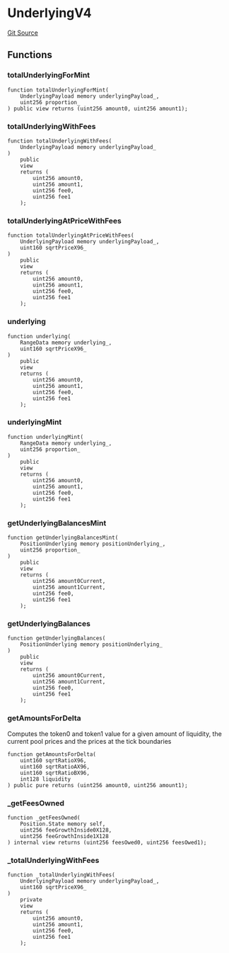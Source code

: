 # UnderlyingV4
[Git Source](https://github.com/ArrakisFinance/arrakis-modular/blob/4485c572ded3a830c181fa38ceaac13efe8eb7f1/src/libraries/UnderlyingV4.sol)


## Functions
### totalUnderlyingForMint


```solidity
function totalUnderlyingForMint(
    UnderlyingPayload memory underlyingPayload_,
    uint256 proportion_
) public view returns (uint256 amount0, uint256 amount1);
```

### totalUnderlyingWithFees


```solidity
function totalUnderlyingWithFees(
    UnderlyingPayload memory underlyingPayload_
)
    public
    view
    returns (
        uint256 amount0,
        uint256 amount1,
        uint256 fee0,
        uint256 fee1
    );
```

### totalUnderlyingAtPriceWithFees


```solidity
function totalUnderlyingAtPriceWithFees(
    UnderlyingPayload memory underlyingPayload_,
    uint160 sqrtPriceX96_
)
    public
    view
    returns (
        uint256 amount0,
        uint256 amount1,
        uint256 fee0,
        uint256 fee1
    );
```

### underlying


```solidity
function underlying(
    RangeData memory underlying_,
    uint160 sqrtPriceX96_
)
    public
    view
    returns (
        uint256 amount0,
        uint256 amount1,
        uint256 fee0,
        uint256 fee1
    );
```

### underlyingMint


```solidity
function underlyingMint(
    RangeData memory underlying_,
    uint256 proportion_
)
    public
    view
    returns (
        uint256 amount0,
        uint256 amount1,
        uint256 fee0,
        uint256 fee1
    );
```

### getUnderlyingBalancesMint


```solidity
function getUnderlyingBalancesMint(
    PositionUnderlying memory positionUnderlying_,
    uint256 proportion_
)
    public
    view
    returns (
        uint256 amount0Current,
        uint256 amount1Current,
        uint256 fee0,
        uint256 fee1
    );
```

### getUnderlyingBalances


```solidity
function getUnderlyingBalances(
    PositionUnderlying memory positionUnderlying_
)
    public
    view
    returns (
        uint256 amount0Current,
        uint256 amount1Current,
        uint256 fee0,
        uint256 fee1
    );
```

### getAmountsForDelta

Computes the token0 and token1 value for a given amount of liquidity, the current
pool prices and the prices at the tick boundaries


```solidity
function getAmountsForDelta(
    uint160 sqrtRatioX96,
    uint160 sqrtRatioAX96,
    uint160 sqrtRatioBX96,
    int128 liquidity
) public pure returns (uint256 amount0, uint256 amount1);
```

### _getFeesOwned


```solidity
function _getFeesOwned(
    Position.State memory self,
    uint256 feeGrowthInside0X128,
    uint256 feeGrowthInside1X128
) internal view returns (uint256 feesOwed0, uint256 feesOwed1);
```

### _totalUnderlyingWithFees


```solidity
function _totalUnderlyingWithFees(
    UnderlyingPayload memory underlyingPayload_,
    uint160 sqrtPriceX96_
)
    private
    view
    returns (
        uint256 amount0,
        uint256 amount1,
        uint256 fee0,
        uint256 fee1
    );
```

